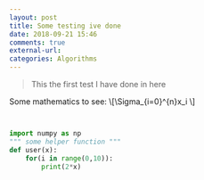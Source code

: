 ```yaml
---
layout: post
title: Some testing ive done
date: 2018-09-21 15:46
comments: true
external-url:
categories: Algorithms
---
```




> This the first test I have done in here 


Some mathematics to see:
\\[\Sigma_{i=0}^{n}x_i \\]

```python


import numpy as np
""" some helper function """
def user(x):
    for(i in range(0,10)):
        print(2*x)

```
